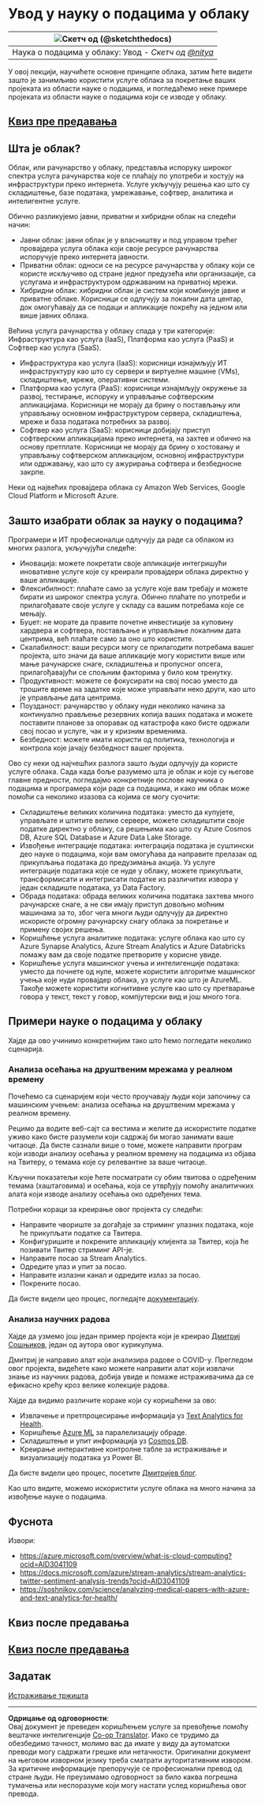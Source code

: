 <!--
CO_OP_TRANSLATOR_METADATA:
{
  "original_hash": "6a0556b17de4c8d1a9470b02247b01d4",
  "translation_date": "2025-09-05T06:09:31+00:00",
  "source_file": "5-Data-Science-In-Cloud/17-Introduction/README.md",
  "language_code": "sr"
}
-->
# Увод у науку о подацима у облаку

|![ Скетч од [(@sketchthedocs)](https://sketchthedocs.dev) ](../../sketchnotes/17-DataScience-Cloud.png)|
|:---:|
| Наука о подацима у облаку: Увод - _Скетч од [@nitya](https://twitter.com/nitya)_ |

У овој лекцији, научићете основне принципе облака, затим ћете видети зашто је занимљиво користити услуге облака за покретање ваших пројеката из области науке о подацима, и погледаћемо неке примере пројеката из области науке о подацима који се изводе у облаку.

## [Квиз пре предавања](https://purple-hill-04aebfb03.1.azurestaticapps.net/quiz/32)

## Шта је облак?

Облак, или рачунарство у облаку, представља испоруку широког спектра услуга рачунарства које се плаћају по употреби и хостују на инфраструктури преко интернета. Услуге укључују решења као што су складиштење, базе података, умрежавање, софтвер, аналитика и интелигентне услуге.

Обично разликујемо јавни, приватни и хибридни облак на следећи начин:

* Јавни облак: јавни облак је у власништву и под управом трећег провајдера услуга облака који своје ресурсе рачунарства испоручује преко интернета јавности.
* Приватни облак: односи се на ресурсе рачунарства у облаку који се користе искључиво од стране једног предузећа или организације, са услугама и инфраструктуром одржаваним на приватној мрежи.
* Хибридни облак: хибридни облак је систем који комбинује јавне и приватне облаке. Корисници се одлучују за локални дата центар, док омогућавају да се подаци и апликације покрећу на једном или више јавних облака.

Већина услуга рачунарства у облаку спада у три категорије: Инфраструктура као услуга (IaaS), Платформа као услуга (PaaS) и Софтвер као услуга (SaaS).

* Инфраструктура као услуга (IaaS): корисници изнајмљују ИТ инфраструктуру као што су сервери и виртуелне машине (VMs), складиштење, мреже, оперативни системи.
* Платформа као услуга (PaaS): корисници изнајмљују окружење за развој, тестирање, испоруку и управљање софтверским апликацијама. Корисници не морају да брину о постављању или управљању основном инфраструктуром сервера, складиштења, мреже и база података потребних за развој.
* Софтвер као услуга (SaaS): корисници добијају приступ софтверским апликацијама преко интернета, на захтев и обично на основу претплате. Корисници не морају да брину о хостовању и управљању софтверском апликацијом, основној инфраструктури или одржавању, као што су ажурирања софтвера и безбедносне закрпе.

Неки од највећих провајдера облака су Amazon Web Services, Google Cloud Platform и Microsoft Azure.

## Зашто изабрати облак за науку о подацима?

Програмери и ИТ професионалци одлучују да раде са облаком из многих разлога, укључујући следеће:

* Иновација: можете покретати своје апликације интегришући иновативне услуге које су креирали провајдери облака директно у ваше апликације.
* Флексибилност: плаћате само за услуге које вам требају и можете бирати из широког спектра услуга. Обично плаћате по употреби и прилагођавате своје услуге у складу са вашим потребама које се мењају.
* Буџет: не морате да правите почетне инвестиције за куповину хардвера и софтвера, постављање и управљање локалним дата центрима, већ плаћате само за оно што користите.
* Скалабилност: ваши ресурси могу се прилагодити потребама вашег пројекта, што значи да ваше апликације могу користити више или мање рачунарске снаге, складиштења и пропусног опсега, прилагођавајући се спољним факторима у било ком тренутку.
* Продуктивност: можете се фокусирати на свој посао уместо да трошите време на задатке које може управљати неко други, као што је управљање дата центрима.
* Поузданост: рачунарство у облаку нуди неколико начина за континуално прављење резервних копија ваших података и можете поставити планове за опоравак од катастрофа како бисте одржали свој посао и услуге, чак и у кризним временима.
* Безбедност: можете имати користи од политика, технологија и контрола које јачају безбедност вашег пројекта.

Ово су неки од најчешћих разлога зашто људи одлучују да користе услуге облака. Сада када боље разумемо шта је облак и које су његове главне предности, погледајмо конкретније послове научника о подацима и програмера који раде са подацима, и како им облак може помоћи са неколико изазова са којима се могу суочити:

* Складиштење великих количина података: уместо да купујете, управљате и штитите велике сервере, можете складиштити своје податке директно у облаку, са решењима као што су Azure Cosmos DB, Azure SQL Database и Azure Data Lake Storage.
* Извођење интеграције података: интеграција података је суштински део науке о подацима, који вам омогућава да направите прелазак од прикупљања података до предузимања акција. Уз услуге интеграције података које се нуде у облаку, можете прикупљати, трансформисати и интегрисати податке из различитих извора у један складиште података, уз Data Factory.
* Обрада података: обрада великих количина података захтева много рачунарске снаге, а не сви имају приступ довољно моћним машинама за то, због чега многи људи одлучују да директно искористе огромну рачунарску снагу облака за покретање и примену својих решења.
* Коришћење услуга аналитике података: услуге облака као што су Azure Synapse Analytics, Azure Stream Analytics и Azure Databricks помажу вам да своје податке претворите у корисне увиде.
* Коришћење услуга машинског учења и интелигенције података: уместо да почнете од нуле, можете користити алгоритме машинског учења које нуди провајдер облака, уз услуге као што је AzureML. Такође можете користити когнитивне услуге као што су претварање говора у текст, текст у говор, компјутерски вид и још много тога.

## Примери науке о подацима у облаку

Хајде да ово учинимо конкретнијим тако што ћемо погледати неколико сценарија.

### Анализа осећања на друштвеним мрежама у реалном времену

Почећемо са сценаријем који често проучавају људи који започињу са машинским учењем: анализа осећања на друштвеним мрежама у реалном времену.

Рецимо да водите веб-сајт са вестима и желите да искористите податке уживо како бисте разумели који садржај би могао занимати ваше читаоце. Да бисте сазнали више о томе, можете направити програм који изводи анализу осећања у реалном времену на подацима из објава на Твитеру, о темама које су релевантне за ваше читаоце.

Кључни показатељи које ћете посматрати су обим твитова о одређеним темама (хаштаговима) и осећања, која се утврђују помоћу аналитичких алата који изводе анализу осећања око одређених тема.

Потребни кораци за креирање овог пројекта су следећи:

* Направите чвориште за догађаје за стриминг улазних података, које ће прикупљати податке са Твитера.
* Конфигуришите и покрените апликацију клијента за Твитер, која ће позивати Твитер стриминг API-је.
* Направите посао за Stream Analytics.
* Одредите улаз и упит за посао.
* Направите излазни канал и одредите излаз за посао.
* Покрените посао.

Да бисте видели цео процес, погледајте [документацију](https://docs.microsoft.com/azure/stream-analytics/stream-analytics-twitter-sentiment-analysis-trends?WT.mc_id=academic-77958-bethanycheum&ocid=AID30411099).

### Анализа научних радова

Хајде да узмемо још један пример пројекта који је креирао [Дмитриј Сошњиков](http://soshnikov.com), један од аутора овог курикулума.

Дмитриј је направио алат који анализира радове о COVID-у. Прегледом овог пројекта, видећете како можете направити алат који извлачи знање из научних радова, добија увиде и помаже истраживачима да се ефикасно крећу кроз велике колекције радова.

Хајде да видимо различите кораке који су коришћени за ово:

* Извлачење и претпроцесирање информација уз [Text Analytics for Health](https://docs.microsoft.com/azure/cognitive-services/text-analytics/how-tos/text-analytics-for-health?WT.mc_id=academic-77958-bethanycheum&ocid=AID3041109).
* Коришћење [Azure ML](https://azure.microsoft.com/services/machine-learning?WT.mc_id=academic-77958-bethanycheum&ocid=AID3041109) за паралелизацију обраде.
* Складиштење и упит информација уз [Cosmos DB](https://azure.microsoft.com/services/cosmos-db?WT.mc_id=academic-77958-bethanycheum&ocid=AID3041109).
* Креирање интерактивне контролне табле за истраживање и визуализацију података уз Power BI.

Да бисте видели цео процес, посетите [Дмитријев блог](https://soshnikov.com/science/analyzing-medical-papers-with-azure-and-text-analytics-for-health/).

Као што видите, можемо искористити услуге облака на много начина за извођење науке о подацима.

## Фуснота

Извори:
* https://azure.microsoft.com/overview/what-is-cloud-computing?ocid=AID3041109  
* https://docs.microsoft.com/azure/stream-analytics/stream-analytics-twitter-sentiment-analysis-trends?ocid=AID3041109  
* https://soshnikov.com/science/analyzing-medical-papers-with-azure-and-text-analytics-for-health/  

## Квиз после предавања

## [Квиз после предавања](https://ff-quizzes.netlify.app/en/ds/)

## Задатак

[Истраживање тржишта](assignment.md)

---

**Одрицање од одговорности**:  
Овај документ је преведен коришћењем услуге за превођење помоћу вештачке интелигенције [Co-op Translator](https://github.com/Azure/co-op-translator). Иако се трудимо да обезбедимо тачност, молимо вас да имате у виду да аутоматски преводи могу садржати грешке или нетачности. Оригинални документ на његовом изворном језику треба сматрати ауторитативним извором. За критичне информације препоручује се професионални превод од стране људи. Не преузимамо одговорност за било каква погрешна тумачења или неспоразуме који могу настати услед коришћења овог превода.